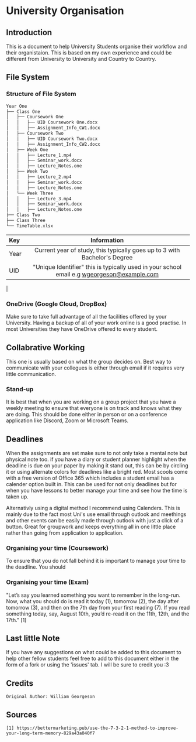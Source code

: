 # University Organisation
## Introduction
This is a document to help University Students organise their workflow and their organistaion. This is based on my own experience and could be different from University to University and Country to Country.
## File System
### Structure of File System
```bash
Year One
├── Class One
│   ├── Coursework One
│   │   ├── UID Coursework One.docx
│   │   ├── Assignment_Info_CW1.docx
│   ├── Coursework Two
│   │   ├── UID Coursework Two.docx
│   │   ├── Assignment_Info_CW2.docx
│   ├── Week One
│   │   ├── Lecture_1.mp4
│   │   ├── Seminar_work.docx
│   │   ├── Lecture_Notes.one
│   ├── Week Two
│   │   ├── Lecture_2.mp4
│   │   ├── Seminar_work.docx
│   │   ├── Lecture_Notes.one
│   └── Week Three
│   │   ├── Lecture_3.mp4
│   │   ├── Seminar_work.docx
│   │   ├── Lecture_Notes.one
├── Class Two
├── Class Three
└── TimeTable.xlsx
```

| Key  | Information                                                                                |
| :--- | :----------------------------------------------------------------------------------------: |
| Year | Current year of study, this typically goes up to 3 with Bachelor's Degree                  |
| UID  | "Unique Identifier" this is typically used in your school email e.g wgeorgeson@example.com |
| 

### OneDrive (Google Cloud, DropBox)
Make sure to take full advantage of all the facilities offered by your University. Having a backup of all of your work online is a good practise. In most Universities they have OneDrive offered to every student.

## Collabrative Working
This one is usually based on what the group decides on. Best way to communicate with your collegues is either through email if it requires very little communication.

### Stand-up
It is best that when you are working on a group project that you have a weekly meeting to ensure that everyone is on track and knows what they are doing. This should be done either in person or on a conference application like Discord, Zoom or Microsoft Teams.

## Deadlines
When the assignments are set make sure to not only take a mental note but physical note too. if you have a diary or student planner highlight when the deadline is due on your paper by making it stand out, this can be by circling it or using alternate colors for deadlines like a bright red. Most scools come with a free version of Office 365 which includes a student email has a calender option built in. This can be used for not only deadlines but for when you have lessons to better manage your time and see how the time is taken up.

Alternativly using a digital method I recommend using Calenders. This is mainly due to the fact most Uni's use email through outlook and meethings and other events can be easily made through outlook with just a click of a button. Great for groupwork and keeps everything all in one little place rather than going from application to application.

### Organising your time (Coursework)
To ensure that you do not fall behind it is important to manage your time to the deadline. You should 

### Organising your time (Exam)
"Let’s say you learned something you want to remember in the long-run. Now, what you should do is read it today (1), tomorrow (2), the day after tomorrow (3), and then on the 7th day from your first reading (7). If you read something today, say, August 10th, you’d re-read it on the 11th, 12th, and the 17th." [1]

## Last little Note
If you have any suggestions on what could be added to this document to help other fellow students feel free to add to this document either in the form of a fork or using the 'issues' tab. I will be sure to credit you :3
## Credits
```
Original Author: William Georgeson
```
## Sources
```
[1] https://bettermarketing.pub/use-the-7-3-2-1-method-to-improve-your-long-term-memory-829a43a040f7
```
